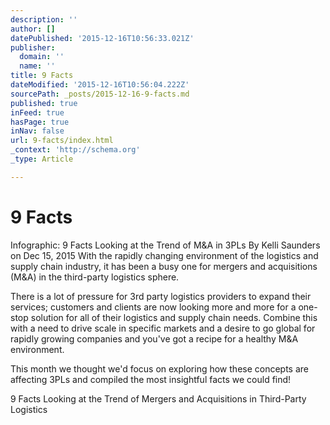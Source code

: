 ```yaml
---
description: ''
author: []
datePublished: '2015-12-16T10:56:33.021Z'
publisher:
  domain: ''
  name: ''
title: 9 Facts
dateModified: '2015-12-16T10:56:04.222Z'
sourcePath: _posts/2015-12-16-9-facts.md
published: true
inFeed: true
hasPage: true
inNav: false
url: 9-facts/index.html
_context: 'http://schema.org'
_type: Article

---
```

# 9 Facts

Infographic: 9 Facts Looking at the Trend of M&A in 3PLs
By Kelli Saunders on Dec 15, 2015
With the rapidly changing environment of the logistics and supply chain industry, it has been a busy one for mergers and acquisitions (M&A) in the third-party logistics sphere.

There is a lot of pressure for 3rd party logistics providers to expand their services; customers and clients are now looking more and more for a one-stop solution for all of their logistics and supply chain needs. Combine this with a need to drive scale in specific markets and a desire to go global for rapidly growing companies and you've got a recipe for a healthy M&A environment.

This month we thought we'd focus on exploring how these concepts are affecting 3PLs and compiled the most insightful facts we could find!

9 Facts Looking at the Trend of Mergers and Acquisitions in Third-Party Logistics